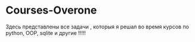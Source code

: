 # Courses-Overone
Здесь представлены все задачи , которыя я решал во время курсов по python, OOP, sqlite  и другие !!!!!


